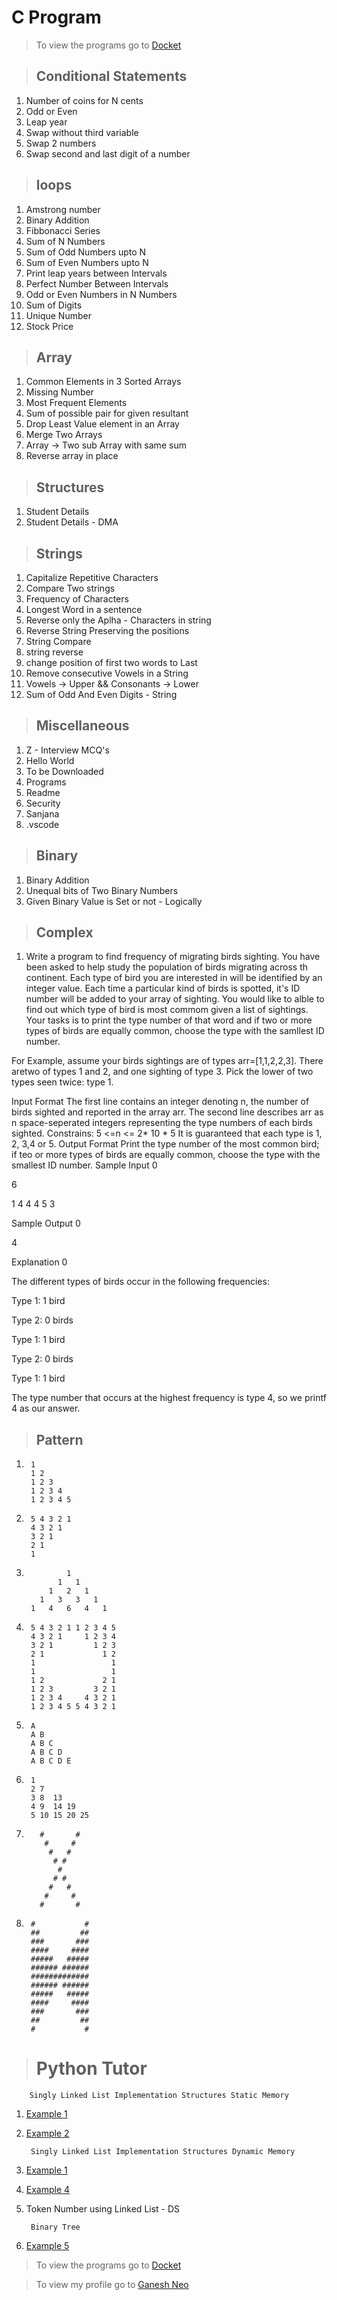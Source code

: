 # C Program

> To view the programs go to [Docket](https://github.com/GaneshNeo/Docket.git)

> ## Conditional Statements

1. Number of coins for N cents
2. Odd or Even
3. Leap year
4. Swap without third variable
5. Swap 2 numbers
6. Swap second and last digit of a number

> ## loops

1. Amstrong number
2. Binary Addition
3. Fibbonacci Series
4. Sum of N Numbers
5. Sum of Odd Numbers upto N
6. Sum of Even Numbers upto N
7. Print leap years between Intervals
8. Perfect Number Between Intervals
9. Odd or Even Numbers in N Numbers
10. Sum of Digits
11. Unique Number 
12. Stock Price

> ## Array

1. Common Elements in 3 Sorted Arrays
2. Missing Number
3. Most Frequent Elements
4. Sum of possible pair for given resultant
5. Drop Least Value element in an Array
6. Merge Two Arrays
7. Array -> Two sub Array with same sum
8. Reverse array in place

> ## Structures

1. Student Details
2. Student Details - DMA

> ## Strings

1. Capitalize Repetitive Characters
2. Compare Two strings
3. Frequency of Characters
4. Longest Word in a sentence
5. Reverse only the Aplha - Characters in string
6. Reverse String Preserving the positions
7. String Compare
8. string reverse
9. change position of first two words to Last
10. Remove consecutive Vowels in a String
11. Vowels -> Upper && Consonants -> Lower 
12. Sum of Odd And Even Digits - String

> ## Miscellaneous

1. Z - Interview MCQ's
2. Hello World
3. To be Downloaded
4. Programs
5. Readme
6. Security
7. Sanjana
8. .vscode

> ## Binary
1. Binary Addition
2. Unequal bits of Two Binary Numbers
3. Given Binary Value is Set or not - Logically

> ## Complex
1. Write a program to find frequency of migrating
birds sighting. You have been asked to help study the population of birds migrating across th continent. Each type of bird you are interested in will be identified by an integer value. Each time a particular kind of birds is spotted, it's ID number will be added to your array of sighting. You would like to alble to find out which type of bird is most commom given a list of sightings. Your tasks is to print the type number of that word and if two or more types of birds are equally common, choose the type with the samllest ID number.
       
For Example, assume your birds sightings are of types
arr=[1,1,2,2,3]. There aretwo of types 1 and 2, and one sighting of type 3. Pick the lower of two types seen twice: type 1.

Input Format
The first line contains an integer denoting n, the number of birds sighted and reported in the array arr.
The second line describes arr as n space-seperated integers representing the type numbers of each birds sighted.
Constrains: 5 <=n <= 2* 10 * 5
It is guaranteed that each type is 1, 2, 3,4 or 5.
Output Format
Print the type number of the most common bird; if teo or more types of birds are equally common, choose the type with the smallest ID number.
Sample Input 0

6

1 4 4 4 5 3

Sample Output 0

4

Explanation 0

The different types of birds occur in the following frequencies:

Type 1: 1 bird

Type 2: 0 birds

Type 1: 1 bird

Type 2: 0 birds

Type 1: 1 bird

The type number that occurs at the highest frequency is type 4, so we printf 4 as our answer.


> ## Pattern

1.      1
        1 2
        1 2 3
        1 2 3 4
        1 2 3 4 5
    
2.      5 4 3 2 1
        4 3 2 1
        3 2 1 
        2 1
        1

3.              1
              1   1
            1   2   1
          1   3   3   1
        1   4   6   4   1

4.      5 4 3 2 1 1 2 3 4 5
        4 3 2 1     1 2 3 4
        3 2 1         1 2 3
        2 1             1 2
        1                 1
        1                 1
        1 2             2 1
        1 2 3         3 2 1
        1 2 3 4     4 3 2 1
        1 2 3 4 5 5 4 3 2 1

5.      A
        A B
        A B C
        A B C D
        A B C D E
        
6.      1
        2 7  
        3 8  13 
        4 9  14 19
        5 10 15 20 25

7.        #       #
           #     #
            #   #
             # #
              #
             # #
            #   #
           #     #
          #       #


8.      #           #
        ##         ##
        ###       ###
        ####     ####
        #####   #####
        ###### ######
        #############
        ###### ######
        #####   #####
        ####     ####
        ###       ###
        ##         ##
        #           #


> # Python Tutor

        Singly Linked List Implementation Structures Static Memory

1. [Example 1](http://pythontutor.com/c.html#code=%23include%3Cstdio.h%3E%0A%23include%3Cstdlib.h%3E%0A%0Astruct%20node%20%7B%0A%20%20int%20value%3B%0A%20%20struct%20node%20*next%3B%0A%7D%3B%0A%0Atypedef%20struct%20node%20node_t%3B%0A%0Avoid%20printlist%28node_t%20*head%29%0A%7B%0A%20%20node_t%20*temporary%3Dhead%3B%0A%20%20%0A%20%20while%28temporary%20!%3D%20NULL%29%0A%20%20%7B%0A%20%20%20%20printf%28%22%25d%20-%20%22,temporary-%3Evalue%29%3B%0A%20%20%20%20temporary%3Dtemporary-%3Enext%3B%0A%20%20%7D%0A%20%20printf%28%22%5Cn%22%29%3B%0A%7D%0A%0A%0Aint%20main%28%29%0A%7B%0A%20%20node_t%20n1,n2,n3%3B%0A%20%20node_t%20*head%3B%0A%20%20%0A%20%20n1.value%20%3D%2045%3B%0A%20%20n2.value%20%3D%208%3B%0A%20%20n3.value%20%3D%2032%3B%0A%20%20%0A%20%20//%2032-8-45%0A%20%20%0A%20%20head%3D%26n3%3B%0A%20%20n3.next%3D%26n2%3B%0A%20%20n2.next%3D%26n1%3B%0A%20%20n1.next%3DNULL%3B%0A%20%20%0A%20%20printlist%28head%29%3B%0A%20%20%0A%20%20return%200%3B%0A%7D&mode=edit&origin=opt-frontend.js&py=c_gcc9.3.0&rawInputLstJSON=%5B%5D)

2. [Example 2](http://pythontutor.com/c.html#code=%23include%3Cstdio.h%3E%0A%23include%3Cstdlib.h%3E%0A%0Astruct%20node%20%7B%0A%20%20int%20value%3B%0A%20%20struct%20node%20*next%3B%0A%7D%3B%0A%0Atypedef%20struct%20node%20node_t%3B%0A%0Avoid%20printlist%28node_t%20*head%29%0A%7B%0A%20%20node_t%20*temporary%3Dhead%3B%0A%20%20%0A%20%20while%28temporary%20!%3D%20NULL%29%0A%20%20%7B%0A%20%20%20%20printf%28%22%25d%20-%20%22,temporary-%3Evalue%29%3B%0A%20%20%20%20temporary%3Dtemporary-%3Enext%3B%0A%20%20%7D%0A%20%20printf%28%22%5Cn%22%29%3B%0A%7D%0A%0Aint%20main%28%29%0A%7B%0A%20%20node_t%20*n1,n2,n3%3B%0A%20%20node_t%20*head%3B%0A%20%20%0A%20%20n1%3Dmalloc%28sizeof%28node_t%29%29%3B%0A%20%20%0A%20%20n1-%3Evalue%20%3D%2045%3B%0A%20%20n2.value%20%3D%208%3B%0A%20%20n3.value%20%3D%2032%3B%0A%20%20%0A%20%20//%2032-8-45%0A%20%20%0A%20%20head%3Dn1%3B%0A%20%20n3.next%3DNULL%3B%0A%20%20n2.next%3D%26n3%3B%0A%20%20n1-%3Enext%3D%26n2%3B%0A%20%20%0A%20%20printlist%28head%29%3B%0A%20%20%0A%20%20return%200%3B%0A%7D&mode=edit&origin=opt-frontend.js&py=c_gcc9.3.0&rawInputLstJSON=%5B%5D)

        Singly Linked List Implementation Structures Dynamic Memory

3. [Example 1](http://pythontutor.com/c.html#code=%23include%3Cstdio.h%3E%0A%23include%3Cstdlib.h%3E%0A%0Astruct%20node%20%7B%0A%20%20int%20value%3B%0A%20%20struct%20node%20*next%3B%0A%7D%3B%0A%0Atypedef%20struct%20node%20node_t%3B%0A%0Avoid%20printlist%28node_t%20*head%29%0A%7B%0A%20%20node_t%20*temporary%3Dhead%3B%0A%20%20%0A%20%20while%28temporary%20!%3D%20NULL%29%0A%20%20%7B%0A%20%20%20%20printf%28%22%25d%20-%20%22,temporary-%3Evalue%29%3B%0A%20%20%20%20temporary%3Dtemporary-%3Enext%3B%0A%20%20%7D%0A%20%20printf%28%22%5Cn%22%29%3B%0A%7D%0A%0A%0Anode_t%20*create_new_node%28int%20value%29%0A%7B%0A%20%20node_t%20*result%3Dmalloc%28sizeof%28node_t%29%29%3B%0A%20%20result-%3Evalue%3Dvalue%3B%0A%20%20result-%3Enext%3DNULL%3B%0A%20%20return%20result%3B%0A%7D%0Aint%20main%28%29%0A%7B%0A%20%20node_t%20*tmp%3B%0A%20%20node_t%20*head%3B%0A%0A%20%20tmp%3Dcreate_new_node%2832%29%3B%0A%20%20head%3Dtmp%3B%0A%20%20tmp%3Dcreate_new_node%282%29%3B%0A%20%20tmp-%3Enext%3Dhead%3B%0A%20%20head%3Dtmp%3B%0A%20%20tmp%3Dcreate_new_node%289%29%3B%0A%20%20tmp-%3Enext%3Dhead%3B%0A%20%20head%3Dtmp%3B%0A%20%20%0A%20%20printlist%28head%29%3B%0A%20%20%0A%20%20return%200%3B%0A%7D&mode=edit&origin=opt-frontend.js&py=c_gcc9.3.0&rawInputLstJSON=%5B%5D)

4. [Example 4](http://pythontutor.com/c.html#code=%23include%3Cstdio.h%3E%0A%23include%3Cstdlib.h%3E%0A%0Astruct%20node%20%7B%0A%20%20int%20value%3B%0A%20%20struct%20node%20*next%3B%0A%7D%3B%0A%0Atypedef%20struct%20node%20node_t%3B%0A%0Avoid%20printlist%28node_t%20*head%29%0A%7B%0A%20%20node_t%20*temporary%3Dhead%3B%0A%20%20%0A%20%20while%28temporary%20!%3D%20NULL%29%0A%20%20%7B%0A%20%20%20%20printf%28%22%25d%20-%20%22,temporary-%3Evalue%29%3B%0A%20%20%20%20temporary%3Dtemporary-%3Enext%3B%0A%20%20%7D%0A%20%20printf%28%22%5Cn%22%29%3B%0A%7D%0A%0A%0Anode_t%20*create_new_node%28int%20value%29%0A%7B%0A%20%20node_t%20*result%3Dmalloc%28sizeof%28node_t%29%29%3B%0A%20%20result-%3Evalue%3Dvalue%3B%0A%20%20result-%3Enext%3DNULL%3B%0A%20%20return%20result%3B%0A%7D%0Aint%20main%28%29%0A%7B%0A%20%20node_t%20*tmp%3B%0A%20%20node_t%20*head%3DNULL%3B%0A%0A%0A%20%20for%28int%20i%3D0%3Bi%3C%3D5%3Bi%2B%2B%29%0A%20%20%7B%0A%20%20%20%20tmp%3Dcreate_new_node%28i%29%3B%0A%20%20%20%20tmp-%3Enext%3Dhead%3B%0A%20%20%20%20head%3Dtmp%3B%0A%20%20%7D%0A%20%20%0A%20%20printlist%28head%29%3B%0A%20%20%0A%20%20return%200%3B%0A%7D&mode=edit&origin=opt-frontend.js&py=c_gcc9.3.0&rawInputLstJSON=%5B%5D)

5. Token Number using Linked List - DS

        Binary Tree
6. [Example 5](http://pythontutor.com/c.html#code=%23include%20%3Cstdio.h%3E%0A%23include%20%3Cstdlib.h%3E%0A%0Astruct%20node%20%7B%0A%20%20int%20item%3B%0A%20%20struct%20node*%20left%3B%0A%20%20struct%20node*%20right%3B%0A%7D%3B%0A%0A//%20Inorder%20traversal%0Avoid%20inorderTraversal%28struct%20node*%20root%29%20%7B%0A%20%20if%20%28root%20%3D%3D%20NULL%29%20return%3B%0A%20%20inorderTraversal%28root-%3Eleft%29%3B%0A%20%20printf%28%22%25d%20-%3E%22,%20root-%3Eitem%29%3B%0A%20%20inorderTraversal%28root-%3Eright%29%3B%0A%7D%0A%0A//%20Preorder%20traversal%0Avoid%20preorderTraversal%28struct%20node*%20root%29%20%7B%0A%20%20if%20%28root%20%3D%3D%20NULL%29%20return%3B%0A%20%20printf%28%22%25d%20-%3E%22,%20root-%3Eitem%29%3B%0A%20%20preorderTraversal%28root-%3Eleft%29%3B%0A%20%20preorderTraversal%28root-%3Eright%29%3B%0A%7D%0A%0A//%20Postorder%20traversal%0Avoid%20postorderTraversal%28struct%20node*%20root%29%20%7B%0A%20%20if%20%28root%20%3D%3D%20NULL%29%20return%3B%0A%20%20postorderTraversal%28root-%3Eleft%29%3B%0A%20%20postorderTraversal%28root-%3Eright%29%3B%0A%20%20printf%28%22%25d%20-%3E%22,%20root-%3Eitem%29%3B%0A%7D%0A%0A//%20Create%20a%20new%20Node%0Astruct%20node*%20createNode%28value%29%20%7B%0A%20%20struct%20node*%20newNode%20%3D%20malloc%28sizeof%28struct%20node%29%29%3B%0A%20%20newNode-%3Eitem%20%3D%20value%3B%0A%20%20newNode-%3Eleft%20%3D%20NULL%3B%0A%20%20newNode-%3Eright%20%3D%20NULL%3B%0A%0A%20%20return%20newNode%3B%0A%7D%0A%0A//%20Insert%20on%20the%20left%20of%20the%20node%0Astruct%20node*%20insertLeft%28struct%20node*%20root,%20int%20value%29%20%7B%0A%20%20root-%3Eleft%20%3D%20createNode%28value%29%3B%0A%20%20return%20root-%3Eleft%3B%0A%7D%0A%0A//%20Insert%20on%20the%20right%20of%20the%20node%0Astruct%20node*%20insertRight%28struct%20node*%20root,%20int%20value%29%20%7B%0A%20%20root-%3Eright%20%3D%20createNode%28value%29%3B%0A%20%20return%20root-%3Eright%3B%0A%7D%0A%0Aint%20main%28%29%20%7B%0A%20%20struct%20node*%20root%20%3D%20createNode%281%29%3B%0A%20%20insertLeft%28root,%202%29%3B%0A%20%20insertRight%28root,%203%29%3B%0A%20%20insertLeft%28root-%3Eleft,%204%29%3B%0A%0A%20%20printf%28%22Inorder%20traversal%20%5Cn%22%29%3B%0A%20%20inorderTraversal%28root%29%3B%0A%0A%20%20printf%28%22%5CnPreorder%20traversal%20%5Cn%22%29%3B%0A%20%20preorderTraversal%28root%29%3B%0A%0A%20%20printf%28%22%5CnPostorder%20traversal%20%5Cn%22%29%3B%0A%20%20postorderTraversal%28root%29%3B%0A%7D&mode=edit&origin=opt-frontend.js&py=c_gcc9.3.0&rawInputLstJSON=%5B%5D)

> To view the programs go to [Docket](https://github.com/GaneshNeo/Docket.git)

> To view my profile go to [Ganesh Neo](https://github.com/GaneshNeo)
    